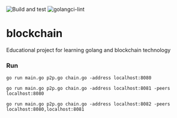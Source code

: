 ![Build and test](https://github.com/okr-go-club/blockchain/actions/workflows/go.yml/badge.svg)
![golangci-lint](https://github.com/okr-go-club/blockchain/actions/workflows/golangci-lint.yml/badge.svg)

# blockchain

Educational project for learning golang and blockchain technology

### Run
```shell
go run main.go p2p.go chain.go -address localhost:8080

go run main.go p2p.go chain.go -address localhost:8081 -peers localhost:8080

go run main.go p2p.go chain.go -address localhost:8082 -peers localhost:8080,localhost:8081
```
